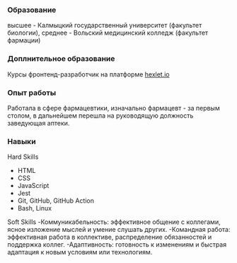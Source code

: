 ### Образование
высшее - Калмыцкий государственный университет (факультет биологии),
среднее - Вольский медицинский колледж (факультет фармации)

### Доплнительное образование
Курсы фронтенд-разработчик на платформе [hexlet.io](https://ru.hexlet.io)

### Опыт работы
Работала в сфере фармацевтики, изначально фармацевт - за первым столом, в дальнейшем перешла на руководящую должность заведующая аптеки.

### Навыки
Hard Skills
- HTML
- CSS
- JavaScript
- Jest
- Git, GitHub, GitHub Action
- Bash, Linux

Soft Skills
-Коммуникабельность: эффективное общение с коллегами, ясное изложение мыслей и умение слушать других.
-Командная работа: эффективная работа в коллективе, распределение обязанностей и поддержка коллег.
-Адаптивность: готовность к изменениям и быстрая адаптация к новым условиям или технологиям.
